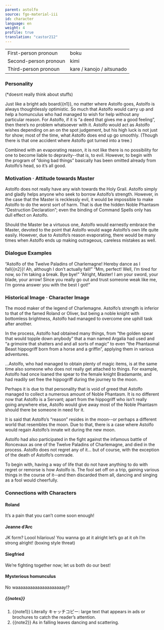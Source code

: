 ```yaml
---
parent: astolfo
source: fgo-material-iii
id: character
language: en
weight: 4
profile: true
translation: "castor212"
---
```


<table>
  <tr><td>First-person pronoun</td><td>boku</td></tr>
  <tr><td>Second-person pronoun</td><td>kimi</td></tr>
  <tr><td>Third-person pronoun</td><td>kare / kanojo / aitsunado</td></tr>
</table> 

### Personality

(*doesnt really think about stuffs)

Just like a bright ads board{{n1}}, no matter where Astolfo goes, Astolfo is always thoughtlessly optimistic.
So much that Astolfo would carry up and help a homunculus who had managed to wish for help without any particular reason.
For Astolfo, if it is “a deed that gives me a good feeling”, then there’s no problem whatsoever with it.
Astolfo would act as Astolfo wishes depending on an on the spot judgement, but his high luck is not just for show; most of the time, what Astolfo does end up go smoothly.
(Though there is that one accident where Astolfo got turned into a tree.)

Combined with an evaporating reason, it is not like there is no possibility for one to become liable to depravity--that is, to evil. However, to begin with the program of “doing bad things” basically has been omitted already from Astolfo’s head, so it’s all good.

### Motivation · Attitude towards Master

Astolfo does not really have any wish towards the Holy Grail.
Astolfo simply and gladly helps anyone who seek to borrow Astolfo’s strength.
However, in the case that the Master is recklessly evil, it would be impossible to make Astolfo to do the worst sort of harm. That is due the hidden Noble Phantasm “Destruction Declaration”; even the binding of Command Spells only has dull effect on Astolfo.

Should the Master be a virtuous one, Astolfo would earnestly embrace the Master, devoted to the point that Astolfo would wage Astolfo’s own life quite easily. However, due to Astolfo’s reason evaporating, there would be many times when Astolfo ends up making outrageous, careless mistakes as well.

### Dialogue Examples

“Astolfo of the Twelve Paladins of Charlemagne! Hereby dance as I fall{{n2}}! Ah, although I don’t actually fall!”
“Mm, perfect! Well, I’m tired for now, so I’m taking a break. Bye bye!”
“Alright, Master! I am your sword, your blade, your arrow! Since you really go out and trust someone weak like me, I’m gonna answer you with the best I got!”

### Historical Image · Character Image

The mood maker of the legend of Charlemagne.
Astolfo’s strength is inferior to that of the famed Roland or Oliver, but being a noble knight with bottomless brightness, Astolfo had managed to overcome one uphill task after another.

In the process, Astolfo had obtained many things, from “the golden spear that would topple down anybody” that a man named Argalia had used and “a grimoire that shatters and and all sorts of magic” to even “the Phantasmal Beast hippogriff born from a horse and a griffin”, applying them in various adventures.

…Astolfo, who had managed to obtain plenty of magic items, is at the same time also someone who does not really get attached to things. For example, Astolfo had once loaned the spear to the female knight Bradamante, and had readily set free the hippogriff during the journey to the moon.

Perhaps it is due to that personality that is void of greed that Astolfo managed to collect a numerous amount of Noble Phantasm. It is no different now that Astolfo is a Servant; apart from the hippogriff who isn’t really going anywhere else, Astolfo would give away most of the Noble Phantasm should there be someone in need for it.

It is said that Astolfo’s “reason” resides in the moon--or perhaps a different world that resembles the moon. Due to that, there is a case where Astolfo would regain Astolfo’s innate wit during the new moon.

Astolfo had also participated in the fight against the infamous battle of Roncevaux as one of the Twelve Paladins of Charlemagne, and died in the process. Astolfo does not regret any of it… but of course, with the exception of the death of Astolfo’s comrade.

To begin with, having a way of life that do not have anything to do with regret or remorse is how Astolfo is.
The fool set off on a trip, gaining various things in the course of it--and then discarded them all, dancing and singing as a fool would cheerfully.

### Connections with Characters

#### Roland

It’s a pain that you can’t come soon enough!

#### Jeanne d’Arc

JK form? Loool hilarious! You wanna go at it alright let’s go at it oh I’m strong alright! (boxing style threat)

#### Siegfried

We’re fighting together now; let us both do our best!

#### Mysterious homunculus

No waaaaaaaaaaaaaaaaaaaay!?

##### {{notes}}

1. {{note1}} Literally キャッチコピー: large text that appears in ads or brochures to catch the reader’s attention.
2. {{note2}} As in falling leaves dancing and scattering.
